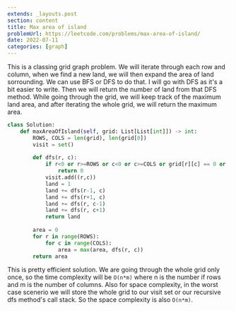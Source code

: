 ```yaml
---
extends: _layouts.post
section: content
title: Max area of island
problemUrl: https://leetcode.com/problems/max-area-of-island/
date: 2022-07-11
categories: [graph]
---
```


This is a classing grid graph problem. We will iterate through each row and column, when we find a new land, we will then expand the area of land sorrounding. We can use BFS or DFS to do that. I will go with DFS as it's a bit easier to write. Then we will return the number of land from that DFS method. While going through the grid, we will keep track of the maximum land area, and after iterating the whole grid, we will return the maximum area.

```python
class Solution:
    def maxAreaOfIsland(self, grid: List[List[int]]) -> int:
        ROWS, COLS = len(grid), len(grid[0])
        visit = set()
        
        def dfs(r, c):
            if r<0 or r>=ROWS or c<0 or c>=COLS or grid[r][c] == 0 or (r,c) in visit:
                return 0
            visit.add((r,c))
            land = 1
            land += dfs(r-1, c)
            land += dfs(r+1, c)
            land += dfs(r, c-1)
            land += dfs(r, c+1)
            return land
        
        area = 0
        for r in range(ROWS):
            for c in range(COLS):
                area = max(area, dfs(r, c))
        return area
```

This is pretty efficient solution. We are going through the whole grid only once, so the time complexity will be `O(n*m)` where n is the number if rows and m is the number of columns. Also for space complexity, in the worst case scenerio we will store the whole grid to our visit set or our recursive dfs method's call stack. So the space complexity is also `O(n*m)`.